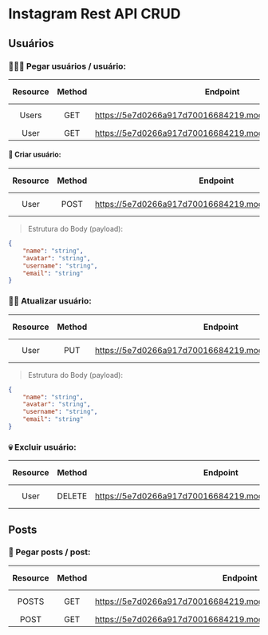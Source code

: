 # Instagram Rest API CRUD

## Usuários
### 👨‍👧‍👦 Pegar usuários / usuário:
| Resource | Method | Endpoint                                                     | Status Code | Response        |
|:--------:|:------:|--------------------------------------------------------------|-------------|-----------------|
| Users    |   GET  | https://5e7d0266a917d70016684219.mockapi.io/api/v1/users     |     200     | Array of object |
| User     |   GET  | https://5e7d0266a917d70016684219.mockapi.io/api/v1/users/:id |     200     | Object          |

#### 👶 Criar usuário:
| Resource | Method | Endpoint                                                 | Status Code |    Response    |
|:--------:|:------:|----------------------------------------------------------|:-----------:|:--------------:|
| User     |  POST  | https://5e7d0266a917d70016684219.mockapi.io/api/v1/users |     201     | Created object |

> Estrutura do Body (payload):
```json
{
    "name": "string",
    "avatar": "string",
    "username": "string",
    "email": "string"
}
```

### 💇‍♂️ Atualizar usuário:
| Resource | Method | Endpoint                                                    | Status Code |    Response    |
|:--------:|:------:|-------------------------------------------------------------|:-----------:|:--------------:|
| User     |  PUT   | https://5e7d0266a917d70016684219.mockapi.io/api/v1/users:id |     200     | Created object |

> Estrutura do Body (payload):
```json
{
    "name": "string",
    "avatar": "string",
    "username": "string",
    "email": "string"
}
```

### 💀 Excluir usuário:
| Resource |   Method  | Endpoint                                                    | Status Code |    Response    |
|:--------:|:---------:|-------------------------------------------------------------|:-----------:|:--------------:|
| User     |  DELETE   | https://5e7d0266a917d70016684219.mockapi.io/api/v1/users:id |     200     | Deleted object |

## Posts
### 💬 Pegar posts / post:
| Resource | Method | Endpoint                                                               | Status Code | Response        |
|:--------:|:------:|------------------------------------------------------------------------|-------------|-----------------|
| POSTS    |   GET  | https://5e7d0266a917d70016684219.mockapi.io/api/v1/users/:id/posts     |     200     | Array of object |
| POST     |   GET  | https://5e7d0266a917d70016684219.mockapi.io/api/v1/users/:id/posts/:id |     200     | Object          |
